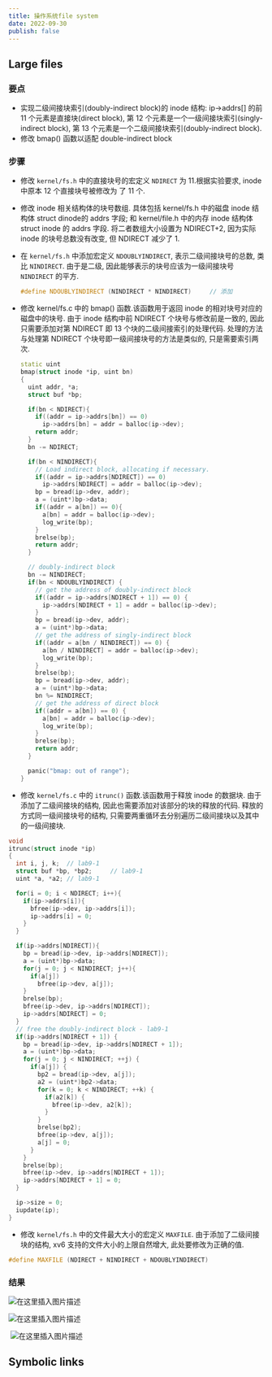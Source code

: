 ```yaml
---
title: 操作系统file system
date: 2022-09-30
publish: false
---
```


## Large files

### 要点

* 实现二级间接块索引(doubly-indirect block)的 inode 结构: ip->addrs[] 的前 11 个元素是直接块(direct block), 第 12 个元素是一个一级间接块索引(singly-indirect block), 第 13 个元素是一个二级间接块索引(doubly-indirect block).
* 修改 bmap() 函数以适配 double-indirect block

### 步骤

* 修改 `kernel/fs.h` 中的直接块号的宏定义 `NDIRECT` 为 11.根据实验要求, inode 中原本 12 个直接块号被修改为 了 11 个.

* 修改 inode 相关结构体的块号数组. 具体包括 kernel/fs.h 中的磁盘 inode 结构体 struct dinode的 addrs 字段; 和 kernel/file.h 中的内存 inode 结构体 struct inode 的 addrs 字段. 将二者数组大小设置为 NDIRECT+2, 因为实际 inode 的块号总数没有改变, 但 NDIRECT 减少了 1.

* 在 `kernel/fs.h` 中添加宏定义 `NDOUBLYINDIRECT`, 表示二级间接块号的总数, 类比 `NINDIRECT`. 由于是二级, 因此能够表示的块号应该为一级间接块号 `NINDIRECT` 的平方.

  ```cpp
  #define NDOUBLYINDIRECT (NINDIRECT * NINDIRECT)     // 添加
  ```

* 修改 kernel/fs.c 中的 bmap() 函数.该函数用于返回 inode 的相对块号对应的磁盘中的块号.
  由于 inode 结构中前 NDIRECT 个块号与修改前是一致的, 因此只需要添加对第 NDIRECT 即 13 个块的二级间接索引的处理代码. 处理的方法与处理第 NDIRECT 个块号即一级间接块号的方法是类似的, 只是需要索引两次.

  ```cpp
  static uint
  bmap(struct inode *ip, uint bn)
  {
    uint addr, *a;
    struct buf *bp;
  
    if(bn < NDIRECT){
      if((addr = ip->addrs[bn]) == 0)
        ip->addrs[bn] = addr = balloc(ip->dev);
      return addr;
    }
    bn -= NDIRECT;
  
    if(bn < NINDIRECT){
      // Load indirect block, allocating if necessary.
      if((addr = ip->addrs[NDIRECT]) == 0)
        ip->addrs[NDIRECT] = addr = balloc(ip->dev);
      bp = bread(ip->dev, addr);
      a = (uint*)bp->data;
      if((addr = a[bn]) == 0){
        a[bn] = addr = balloc(ip->dev);
        log_write(bp);
      }
      brelse(bp);
      return addr;
    }
  
    // doubly-indirect block 
    bn -= NINDIRECT;
    if(bn < NDOUBLYINDIRECT) {
      // get the address of doubly-indirect block
      if((addr = ip->addrs[NDIRECT + 1]) == 0) {
        ip->addrs[NDIRECT + 1] = addr = balloc(ip->dev);
      }
      bp = bread(ip->dev, addr);
      a = (uint*)bp->data;
      // get the address of singly-indirect block
      if((addr = a[bn / NINDIRECT]) == 0) {
        a[bn / NINDIRECT] = addr = balloc(ip->dev);
        log_write(bp);
      }
      brelse(bp);
      bp = bread(ip->dev, addr);
      a = (uint*)bp->data;
      bn %= NINDIRECT;
      // get the address of direct block
      if((addr = a[bn]) == 0) {
        a[bn] = addr = balloc(ip->dev);
        log_write(bp);
      }
      brelse(bp);
      return addr;
    }
  
    panic("bmap: out of range");
  }
  ```

* 修改 `kernel/fs.c` 中的 `itrunc()` 函数.该函数用于释放 inode 的数据块.
  由于添加了二级间接块的结构, 因此也需要添加对该部分的块的释放的代码. 释放的方式同一级间接块号的结构, 只需要两重循环去分别遍历二级间接块以及其中的一级间接块.

```cpp
void
itrunc(struct inode *ip)
{
  int i, j, k;  // lab9-1
  struct buf *bp, *bp2;     // lab9-1
  uint *a, *a2; // lab9-1

  for(i = 0; i < NDIRECT; i++){
    if(ip->addrs[i]){
      bfree(ip->dev, ip->addrs[i]);
      ip->addrs[i] = 0;
    }
  }

  if(ip->addrs[NDIRECT]){
    bp = bread(ip->dev, ip->addrs[NDIRECT]);
    a = (uint*)bp->data;
    for(j = 0; j < NINDIRECT; j++){
      if(a[j])
        bfree(ip->dev, a[j]);
    }
    brelse(bp);
    bfree(ip->dev, ip->addrs[NDIRECT]);
    ip->addrs[NDIRECT] = 0;
  }
  // free the doubly-indirect block - lab9-1
  if(ip->addrs[NDIRECT + 1]) {
    bp = bread(ip->dev, ip->addrs[NDIRECT + 1]);
    a = (uint*)bp->data;
    for(j = 0; j < NINDIRECT; ++j) {
      if(a[j]) {
        bp2 = bread(ip->dev, a[j]);
        a2 = (uint*)bp2->data;
        for(k = 0; k < NINDIRECT; ++k) {
          if(a2[k]) {
            bfree(ip->dev, a2[k]);
          }
        }
        brelse(bp2);
        bfree(ip->dev, a[j]);
        a[j] = 0;
      }
    }
    brelse(bp);
    bfree(ip->dev, ip->addrs[NDIRECT + 1]);
    ip->addrs[NDIRECT + 1] = 0;
  }

  ip->size = 0;
  iupdate(ip);
}
```

* 修改 `kernel/fs.h` 中的文件最大大小的宏定义 `MAXFILE`. 由于添加了二级间接块的结构, xv6 支持的文件大小的上限自然增大, 此处要修改为正确的值.

```cpp
#define MAXFILE (NDIRECT + NINDIRECT + NDOUBLYINDIRECT)
```

### 结果

![在这里插入图片描述](https://img-blog.csdnimg.cn/78f10430b772460381e05df46fd18b71.png)

![在这里插入图片描述](https://img-blog.csdnimg.cn/3e4f1da4e3c64e2d851b9ff70da0edcd.png)

​			![在这里插入图片描述](https://img-blog.csdnimg.cn/1572277930eb4c53907d6a1466ed575d.png)

## Symbolic links

